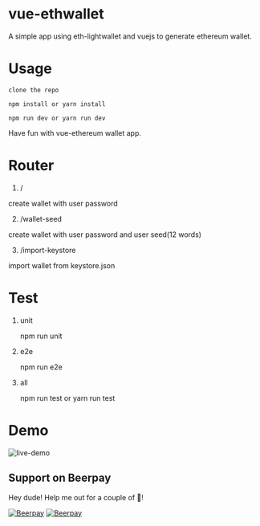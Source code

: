 # vue-ethwallet

A simple app using eth-lightwallet and vuejs to generate ethereum wallet.

# Usage

    clone the repo

    npm install or yarn install

    npm run dev or yarn run dev

Have fun with vue-ethereum wallet app.

# Router

1. /

create wallet with user password

2. /wallet-seed

create wallet with user password and user seed(12 words)

3. /import-keystore

import wallet from keystore.json

# Test

1. unit

    npm run unit

2. e2e

    npm run e2e

3. all

    npm run test or yarn run test

# Demo

![live-demo](https://cloud.githubusercontent.com/assets/10494397/25985929/ce4e6aac-371f-11e7-944b-e10940a0afad.gif)
## Support on Beerpay
Hey dude! Help me out for a couple of :beers:!

[![Beerpay](https://beerpay.io/sc0Vu/vue-ethwallet/badge.svg?style=beer-square)](https://beerpay.io/sc0Vu/vue-ethwallet)  [![Beerpay](https://beerpay.io/sc0Vu/vue-ethwallet/make-wish.svg?style=flat-square)](https://beerpay.io/sc0Vu/vue-ethwallet?focus=wish)